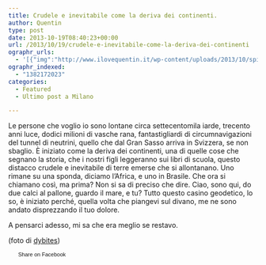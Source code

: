 ```yaml
---
title: Crudele e inevitabile come la deriva dei continenti.
author: Quentin
type: post
date: 2013-10-19T08:40:23+00:00
url: /2013/10/19/crudele-e-inevitabile-come-la-deriva-dei-continenti
ographr_urls:
  - '[{"img":"http://www.ilovequentin.it/wp-content/uploads/2013/10/spiaggia-300x200.png"}]'
ographr_indexed:
  - "1382172023"
categories:
  - Featured
  - Ultimo post a Milano

---
```

Le persone che voglio io sono lontane circa settecentomila iarde, trecento anni luce, dodici milioni di vasche rana, fantastigliardi di circumnavigazioni del tunnel di neutrini, quello che dal Gran Sasso arriva in Svizzera, se non sbaglio. È iniziato come la deriva dei continenti, una di quelle cose che segnano la storia, che i nostri figli leggeranno sui libri di scuola, questo distacco crudele e inevitabile di terre emerse che si allontanano. Uno rimane su una sponda, diciamo l&#8217;Africa, e uno in Brasile. Che ora si chiamano così, ma prima? Non si sa di preciso che dire. Ciao, sono qui, do due calci al pallone, guardo il mare, e tu? Tutto questo casino geodetico, lo so, è iniziato perché, quella volta che piangevi sul divano, me ne sono andato disprezzando il tuo dolore.
  
A pensarci adesso, mi sa che era meglio se restavo.

(foto di [dybites][1])

<a href="http://www.facebook.com/share.php?u=http%3A%2F%2Fwww.ilovequentin.it%2F2013%2F10%2F19%2Fcrudele-e-inevitabile-come-la-deriva-dei-continenti&t=Crudele%20e%20inevitabile%20come%20la%20deriva%20dei%20continenti." id="facebook_share_both_1870" style="font-size:11px; line-height:13px; font-family:'lucida grande',tahoma,verdana,arial,sans-serif; text-decoration:none; padding:2px 0 0 20px; height:16px; background:url(http://b.static.ak.fbcdn.net/images/share/facebook_share_icon.gif) no-repeat top left;">Share on Facebook</a>

 [1]: http://www.flickr.com/photos/dibytes/4328730076/sizes/o/in/photolist-7AvSDb-82cFwP-9gXxd4-cCaxom-88FKQu-8bcfhm-8b8Xv8-8bcfzS-8bcf6d-8b8XbK-8b8XQa-9RmJfB-9RpBD1-9RmJFP-atvfn5-7Dty4x-9QJksH-czVrmE-bCEJ8F-btTbya-8yAXYe-dLdQWr-dhyoeZ-8rXeJP-bnXsXM-cxcGzh-de91QC/